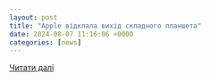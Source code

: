 ```yaml
---
layout: post
title: "Apple відклала вихід складного планшета"
date: 2024-08-07 11:16:06 +0000
categories: [news]
---
```


[Читати далі](https://zv.zp.ua/apple-vidklala-vihid-skladnogo-plansheta/)
